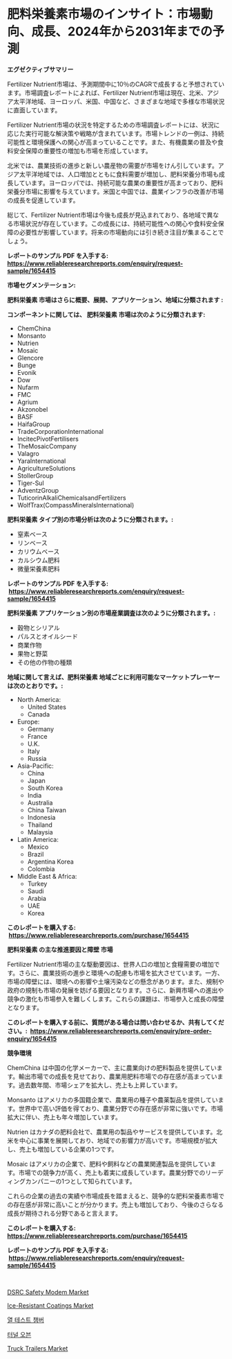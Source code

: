 <p><h1>肥料栄養素市場のインサイト：市場動向、成長、2024年から2031年までの予測</h1></p><p><strong>エグゼクティブサマリー</strong></p>
<p><p>Fertilizer Nutrient市場は、予測期間中に10％のCAGRで成長すると予想されています。市場調査レポートによれば、Fertilizer Nutrient市場は現在、北米、アジア太平洋地域、ヨーロッパ、米国、中国など、さまざまな地域で多様な市場状況に直面しています。</p><p>Fertilizer Nutrient市場の状況を特定するための市場調査レポートには、状況に応じた実行可能な解決策や戦略が含まれています。市場トレンドの一例は、持続可能性と環境保護への関心が高まっていることです。また、有機農業の普及や食料安全保障の重要性の増加も市場を形成しています。</p><p>北米では、農業技術の進歩と新しい農産物の需要が市場をけん引しています。アジア太平洋地域では、人口増加とともに食料需要が増加し、肥料栄養分市場も成長しています。ヨーロッパでは、持続可能な農業の重要性が高まっており、肥料栄養分市場に影響を与えています。米国と中国では、農業インフラの改善が市場の成長を促進しています。</p><p>総じて、Fertilizer Nutrient市場は今後も成長が見込まれており、各地域で異なる市場状況が存在しています。この成長には、持続可能性への関心や食料安全保障の必要性が影響しています。将来の市場動向には引き続き注目が集まることでしょう。</p></p>
<p><strong>レポートのサンプル PDF を入手する: <a href="https://www.reliableresearchreports.com/enquiry/request-sample/1654415">https://www.reliableresearchreports.com/enquiry/request-sample/1654415</a></strong></p>
<p><strong>市場セグメンテーション:</strong></p>
<p><strong> 肥料栄養素 市場はさらに概要、展開、アプリケーション、地域に分類されます :</strong></p>
<p><strong>コンポーネントに関しては、 肥料栄養素 市場は次のように分類されます: &nbsp;</strong></p>
<p><ul><li>ChemChina</li><li>Monsanto</li><li>Nutrien</li><li>Mosaic</li><li>Glencore</li><li>Bunge</li><li>Evonik</li><li>Dow</li><li>Nufarm</li><li>FMC</li><li>Agrium</li><li>Akzonobel</li><li>BASF</li><li>HaifaGroup</li><li>TradeCorporationInternational</li><li>IncitecPivotFertilisers</li><li>TheMosaicCompany</li><li>Valagro</li><li>YaraInternational</li><li>AgricultureSolutions</li><li>StollerGroup</li><li>Tiger-Sul</li><li>AdventzGroup</li><li>TuticorinAlkaliChemicalsandFertilizers</li><li>WolfTrax(CompassMineralsInternational)</li></ul></p>
<p><strong> 肥料栄養素 タイプ別の市場分析は次のように分類されます。:</strong></p>
<p><ul><li>窒素ベース</li><li>リンベース</li><li>カリウムベース</li><li>カルシウム肥料</li><li>微量栄養素肥料</li></ul></p>
<p><strong>レポートのサンプル PDF を入手する: &nbsp;<a href="https://www.reliableresearchreports.com/enquiry/request-sample/1654415">https://www.reliableresearchreports.com/enquiry/request-sample/1654415</a></strong></p>
<p><strong> 肥料栄養素 アプリケーション別の市場産業調査は次のように分類されます。:</strong></p>
<p><ul><li>穀物とシリアル</li><li>パルスとオイルシード</li><li>商業作物</li><li>果物と野菜</li><li>その他の作物の種類</li></ul></p>
<p><strong>地域に関して言えば、肥料栄養素 地域ごとに利用可能なマーケットプレーヤーは次のとおりです。:</strong></p>
<p><ul>
    <li>
        North America:
        <ul>
            <li>United States</li>
            <li>Canada</li>
        </ul>
    </li>
    <li>
        Europe:
        <ul>
            <li>Germany</li>
            <li>France</li>
            <li>U.K.</li>
            <li>Italy</li>
            <li>Russia</li>
        </ul>
    </li>
    <li>
        Asia-Pacific:
        <ul>
            <li>China</li>
            <li>Japan</li>
            <li>South Korea</li>
            <li>India</li>
            <li>Australia</li>
            <li>China Taiwan</li>
            <li>Indonesia</li>
            <li>Thailand</li>
            <li>Malaysia</li>
        </ul>
    </li>
    <li>
        Latin America:
        <ul>
            <li>Mexico</li>
            <li>Brazil</li>
            <li>Argentina Korea</li>
            <li>Colombia</li>
        </ul>
    </li>
    <li>
        Middle East & Africa:
        <ul>
            <li>Turkey</li>
            <li>Saudi</li>
            <li>Arabia</li>
            <li>UAE</li>
            <li>Korea</li>
        </ul>
    </li>
    </ul></p>
<p><strong>このレポートを購入する: &nbsp;<a href="https://www.reliableresearchreports.com/purchase/1654415">https://www.reliableresearchreports.com/purchase/1654415</a></strong></p>
<p><strong>肥料栄養素 の主な推進要因と障壁 市場</strong></p>
<p><p>Fertilizer Nutrient市場の主な駆動要因は、世界人口の増加と食糧需要の増加です。さらに、農業技術の進歩と環境への配慮も市場を拡大させています。一方、市場の障壁には、環境への影響や土壌汚染などの懸念があります。また、規制や政府の規制も市場の発展を妨げる要因となります。さらに、新興市場への進出や競争の激化も市場参入を難しくします。これらの課題は、市場参入と成長の障壁となります。</p></p>
<p><strong>このレポートを購入する前に、質問がある場合は問い合わせるか、共有してください。:&nbsp; <a href="https://www.reliableresearchreports.com/enquiry/pre-order-enquiry/1654415">https://www.reliableresearchreports.com/enquiry/pre-order-enquiry/1654415</a></strong></p>
<p><strong>競争環境</strong></p>
<p><p>ChemChina は中国の化学メーカーで、主に農業向けの肥料製品を提供しています。輸出市場での成長を見せており、農業用肥料市場での存在感が高まっています。過去数年間、市場シェアを拡大し、売上も上昇しています。</p><p>Monsanto はアメリカの多国籍企業で、農業用の種子や農薬製品を提供しています。世界中で高い評価を得ており、農業分野での存在感が非常に強いです。市場拡大に伴い、売上も年々増加しています。</p><p>Nutrien はカナダの肥料会社で、農業用の製品やサービスを提供しています。北米を中心に事業を展開しており、地域での影響力が高いです。市場規模が拡大し、売上も増加している企業の1つです。</p><p>Mosaic はアメリカの企業で、肥料や飼料などの農業関連製品を提供しています。市場での競争力が高く、売上も着実に成長しています。農業分野でのリーディングカンパニーの1つとして知られています。</p><p>これらの企業の過去の実績や市場成長を踏まえると、競争的な肥料栄養素市場での存在感が非常に高いことが分かります。売上も増加しており、今後のさらなる成長が期待される分野であると言えます。</p></p>
<p><strong>このレポートを購入する: &nbsp; <a href="https://www.reliableresearchreports.com/purchase/1654415">https://www.reliableresearchreports.com/purchase/1654415</a></strong></p>
<p><strong>レポートのサンプル PDF を入手する: &nbsp;<a href="https://www.reliableresearchreports.com/enquiry/request-sample/1654415">https://www.reliableresearchreports.com/enquiry/request-sample/1654415</a></strong><strong></strong></p>
<p>&nbsp;</p>
<p><p><a href="https://issuu.com/reportprime-2/docs/dsrc-safety-modem-market-size-2030.pptx">DSRC Safety Modem Market</a></p><p><a href="https://issuu.com/reportprime-2/docs/ice-resistant-coatings-market-size-2030.pptx">Ice-Resistant Coatings Market</a></p><p><a href="https://github.com/vs2869dizt0/Market-Research-Report-List-1/blob/main/36005963374.md">열 테스트 챔버</a></p><p><a href="https://medium.com/@derrickmafrks96745/%ED%84%B0%EB%84%90-%EC%98%A4%EB%B8%90-%EC%8B%9C%EC%9E%A5-%EB%B6%84%EC%84%9D-%EB%B0%8F-2024%EB%85%84%EB%B6%80%ED%84%B0-2031%EB%85%84%EA%B9%8C%EC%A7%80%EC%9D%98-%ED%81%AC%EA%B8%B0-%EC%98%88%EC%B8%A1-528d5e9135f8">터널 오븐</a></p><p><a href="https://spotless-saver-8fd.notion.site/Truck-Trailers-Market-Research-Report-Provides-Critical-Insights-that-can-help-Shape-Business-Develo-90d96f0615d2458fbbd7ac91f89faba4">Truck Trailers Market</a></p></p>